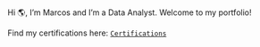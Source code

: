 Hi 🌎, I’m Marcos and I’m a Data Analyst. Welcome to my portfolio!

Find my certifications here: [`Certifications`](https://github.com/marcos-garcia-csv/Certifications/tree/main)
